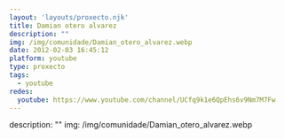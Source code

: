 ```yaml
---
layout: 'layouts/proxecto.njk'
title: Damian otero alvarez
description: ""
img: /img/comunidade/Damian_otero_alvarez.webp
date: 2012-02-03 16:45:12
platform: youtube
type: proxecto
tags:
  - youtube
redes:
  youtube: https://www.youtube.com/channel/UCfq9k1e6QpEhs6v9Nm7M7Fw
---
```

description: ""
img: /img/comunidade/Damian_otero_alvarez.webp
